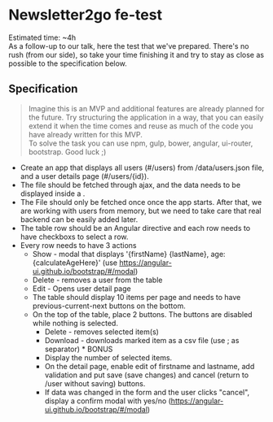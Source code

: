 # Newsletter2go fe-test
Estimated time: ~4h  
As a follow-up to our talk, here the test that we've prepared. There's no rush (from our side), so take your time finishing it and try to stay as close as possible to the specification below.

## Specification

> Imagine this is an MVP and additional features are already planned for the future. Try structuring the application in a way, that you can easily extend it when the time comes and reuse as much of the code you have already written for this MVP.  
To solve the task you can use npm, gulp, bower, angular, ui-router, bootstrap. Good luck ;)

  - Create an app that displays all users (#/users) from  /data/users.json file, and a user details page (#/users/{id}).
  - The file should be fetched through ajax, and the data needs to be displayed inside a <table />. 
  - The File should only be fetched once once the app starts. After that, we are working with users from memory, but we need to take care that real backend can be easily added later.
  - The table row should be an Angular directive and each row needs to have checkboxs to select a row.
  - Every row needs to have 3 actions
       *  Show - modal that displays '{firstName} {lastName}, age:{calculateAgeHere}' (use https://angular-ui.github.io/bootstrap/#/modal)
       *  Delete - removes a user from the table
       *  Edit - Opens user detail page
   *  The table should display 10 items per page and needs to have previous-current-next buttons on the bottom.
   *  On the top of the table, place 2 buttons. The buttons are disabled while nothing is selected.
        * Delete - removes selected item(s)
        * Download - downloads marked item as a csv file (use ; as separator)
    * BONUS
        * Display the number of selected items.
        * On the detail page, enable edit of firstname and lastname, add validation and put save (save changes) and cancel (return to /user without saving) buttons.
        * If data was changed in the form and the user clicks "cancel", display a confirm modal with yes/no (https://angular-ui.github.io/bootstrap/#/modal)
